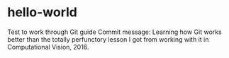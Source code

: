 # hello-world
Test to work through Git guide
Commit message: Learning how Git works better than the totally perfunctory lesson I got from working with it in Computational Vision, 2016.
